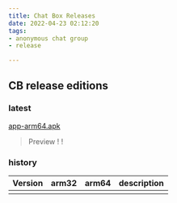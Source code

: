 ```yaml
---
title: Chat Box Releases 
date: 2022-04-23 02:12:20 
tags:
- anonymous chat group
- release

---
```


## CB release editions

### latest

[app-arm64.apk](/files/app-arm64.apk) 

> Preview ! !

### history

| Version | arm32 | arm64 | description |
| ------- | ----- | ----- | ----------- |
|         |       |       |             |
